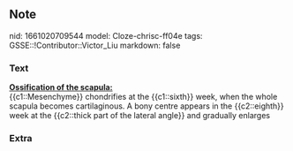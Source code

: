 ## Note
nid: 1661020709544
model: Cloze-chrisc-ff04e
tags: GSSE::!Contributor::Victor_Liu
markdown: false

### Text
<div>
  <b><u>Ossification of the scapula:</u></b>
</div>{{c1::Mesenchyme}} chondrifies at the {{c1::sixth}} week,
when the whole scapula becomes cartilaginous. A bony centre appears
in the {{c2::eighth}} week at the <span style="color: 
 var(--field-fg); background: var(--field-bg);">{{c2::thick part
<span style="color: var(--field-fg); background:
var(--field-bg);">of the lateral angle</span>}} and gradually
enlarges</span>

### Extra

